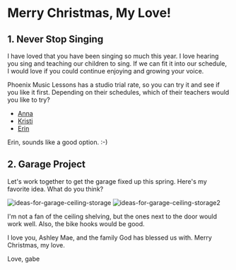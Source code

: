 # Merry Christmas, My Love!

## 1. Never Stop Singing

I have loved that you have been singing so much this year. I love hearing you sing and teaching our children to sing. If we can fit it into our schedule, I would love if you could continue enjoying and growing your voice.

Phoenix Music Lessons has a studio trial rate, so you can try it and see if you like it first. Depending on their schedules, which of their teachers would you like to try?

- [Anna](http://phoenixmusiclessons.com/voicelessonsannae.html)
- [Kristi](http://phoenixmusiclessons.com/phoenixvoicepianolessonskristi.html)
- [Erin](http://phoenixmusiclessons.com/voicepianolessonserin.html)

Erin, sounds like a good option. :-)

## 2. Garage Project

Let's work together to get the garage fixed up this spring. Here's my favorite idea. What do you think?

![ideas-for-garage-ceiling-storage](http://bestgarageideas.com/wp-content/uploads/2015/09/ideas-for-garage-ceiling-storage.jpg)
![ideas-for-garage-ceiling-storage2](http://aolhouse.com/wp-content/uploads/2014/06/Bicylcle-and-overhead-rack.jpg)

I'm not a fan of the ceiling shelving, but the ones next to the door would work well. Also, the bike hooks would be good.

I love you, Ashley Mae, and the family God has blessed us with. Merry Christmas, my love.

Love,
gabe

